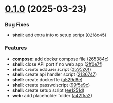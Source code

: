 # [0.1.0](https://github.com/BPR02/PeerStash/compare/peerstash-v0.0.1...peerstash-0.1.0) (2025-03-23)


### Bug Fixes

* **shell:** add extra info to setup script ([02f8c45](https://github.com/BPR02/PeerStash/commit/02f8c45c5867559689be445af4b49b967877ffd5))


### Features

* **compose:** add docker compose file ([265384c](https://github.com/BPR02/PeerStash/commit/265384c7ac72f9c503f25cf499438cc71b1feef8))
* **shell:** close API port if no web app ([2ff0e7f](https://github.com/BPR02/PeerStash/commit/2ff0e7fd54d0b01e8116e3e42c7e915b3ebc2683))
* **shell:** create adduser script ([3b9526f](https://github.com/BPR02/PeerStash/commit/3b9526f4249702f03eeb08d28d2ad6b57b415050))
* **shell:** create api handler script ([2136747](https://github.com/BPR02/PeerStash/commit/213674771c7064809736ca8b7fbdfa448517ed81))
* **shell:** create dockerfile ([a529d8e](https://github.com/BPR02/PeerStash/commit/a529d8e43b23d27df3e491ed262d79dc734315e7))
* **shell:** create passwd script ([99f5e9c](https://github.com/BPR02/PeerStash/commit/99f5e9ccd7b845441d7e7a19045950f42b8fe008))
* **shell:** create setup script ([ee1251d](https://github.com/BPR02/PeerStash/commit/ee1251d60c74b25efb37ed48f997afd35f8e7991))
* **web:** add placeholder folder ([a42f5a2](https://github.com/BPR02/PeerStash/commit/a42f5a21d96f4c854ae0b400466767f2acaa33e7))
